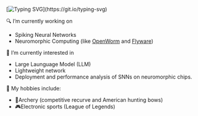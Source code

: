 [![Typing SVG](https://readme-typing-svg.demolab.com?font=Great+Vibes&size=30&color=0ABAB5&center=%E9%94%99%E8%AF%AF%E7%9A%84&vCenter=&multiline=true&repeat=%E7%9C%9F%E7%9A%84&random=%E9%94%99%E8%AF%AF%E7%9A%84&width=435&height=100&lines=I%E2%80%98m+Yimeng+Shan.;Welcome+to+my+personal+homepage.)](https://git.io/typing-svg)

:mag: I’m currently working on 
   - Spiking Neural Networks
   - Neuromorphic Computing (like [OpenWorm](https://github.com/openworm) and [Flyware](https://virtualflybrain.org/))

:gift_heart: I’m currently interested in
   - Large Launguage Model (LLM)
   - Lightweight network
   - Deployment and performance analysis of SNNs on neuromorphic chips.

:green_heart: My hobbies include:
   - :dart:Archery (competitive recurve and American hunting bows)
   - :video_game:Electronic sports (League of Legends)

